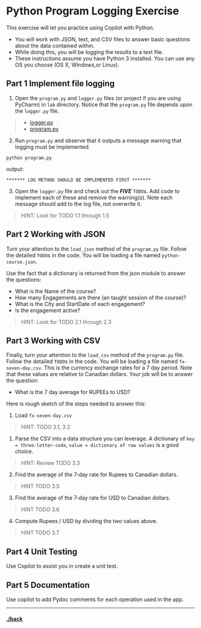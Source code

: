 # Python Program Logging Exercise

This exercise will let you practice using Copilot with Python. 
- You will work with JSON, text, and CSV files to answer basic questions about the data contained within. 
- While doing this, you will be logging the results to a text file.
- These instructions assume you have Python 3 installed. You can use any OS you choose (OS X, Windows,or Linux).


## Part 1 Implement file logging

1. Open the `program.py` and `logger.py` files (or project if you are using PyCharm) in `lab` directory. Notice that the `program.py` file depends upon the `logger.py` file. 
> * [logger.py](./lab/logger.py)
> * [program.py](./lab/program.py)


2. Run `program.py` and observe that it outputs a message warning that logging must be implemented.
```t
python program.py
```

output:

```
******* LOG METHOD SHOULD BE IMPLEMENTED FIRST *******
```

3. Open the `logger.py` file and check out the ***FIVE*** `TODO`s. Add code to implement each of these and remove the warning(s). Note each message should add to the log file, not overwrite it.

> HINT: Look for TODO 1.1 through 1.5



## Part 2 Working with JSON

Turn your attention to the `load_json` method of the `program.py` file. Follow the detailed `TODO`s in the code. You will be loading a file named `python‐course.json`. 

Use the fact that a dictionary is returned from the json module to answer the questions:

- What is the Name of the course?
- How many Engagements are there (an taught session of the course)?
- What is the City and StartDate of each engagement?
- Is the engagement active?

> HINT: Look for TODO 2.1 through 2.3

## Part 3 Working with CSV

Finally, turn your attention to the `load_csv` method of the `program.py` file. Follow the detailed `TODO`s in the code. You will be loading a file named `fx‐seven‐day.csv`. This is the currency exchange rates for a 7 day period. Note that these values are relative to Canadian dollars. Your job will be to answer the question:

- What is the 7 day average for RUPEEs to USD?

Here is rough sketch of the steps needed to answer this:

1. Load `fx‐seven‐day.csv`
> HINT: TODO 3.1, 3.2

1. Parse the CSV into a data structure you can leverage. A dictionary of `key = three‐letter‐code`, `value = dictionary of row values` is a good choice.
> HINT: Review TODO 3.3

2. Find the average of the 7‐day rate for Rupees to Canadian dollars.
> HINT TODO 3.5

3. Find the average of the 7‐day rate for USD to Canadian dollars.
> HINT TODO 3.6

4. Compute Rupees / USD by dividing the two values above.
> HINT TODO 3.7

## Part 4 Unit Testing

Use Copilot to assist you in create a unit test. 


## Part 5 Documentation

Use copilot to add Pydoc comments for each operation used in the app.

---

#### [./back](./README.md)
